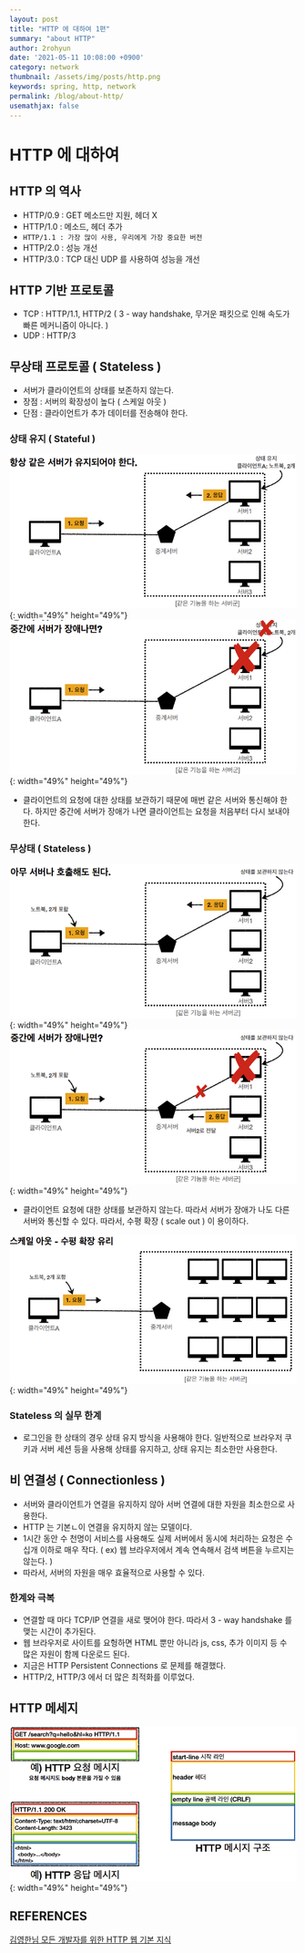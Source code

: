 ```yaml
---
layout: post
title: "HTTP 에 대하여 1편"
summary: "about HTTP"
author: 2rohyun
date: '2021-05-11 10:08:00 +0900'
category: network
thumbnail: /assets/img/posts/http.png
keywords: spring, http, network
permalink: /blog/about-http/
usemathjax: false
---
```


# HTTP 에 대하여

 ## HTTP 의 역사
  - HTTP/0.9 : GET 메소드만 지원, 헤더 X
  - HTTP/1.0 : 메소드, 헤더 추가
  - `HTTP/1.1 : 가장 많이 사용, 우리에게 가장 중요한 버전`
  - HTTP/2.0 : 성능 개선
  - HTTP/3.0 : TCP 대신 UDP 를 사용하여 성능을 개선

## HTTP 기반 프로토콜
 - TCP : HTTP/1.1, HTTP/2 ( 3 - way handshake, 무거운 패킷으로 인해 속도가 빠른 메커니즘이 아니다. )
 - UDP : HTTP/3 

## 무상태 프로토콜 ( Stateless )
 - 서버가 클라이언트의 상태를 보존하지 않는다.
 - 장점 : 서버의 확장성이 높다 ( 스케일 아웃 )
 - 단점 : 클라이언트가 추가 데이터를 전송해야 한다.

 ### 상태 유지 ( Stateful )

 ![ful1](/assets/img/posts/ful1.png){: width="49%" height="49%"} ![fu2](/assets/img/posts/fu2.png){: width="49%" height="49%"} 

  - 클라이언트의 요청에 대한 상태를 보관하기 때문에 매번 같은 서버와 통신해야 한다. 하지만 중간에 서버가 장애가 나면 클라이언트는 요청을 처음부터 다시 보내야 한다.

 ### 무상태 ( Stateless )
 
 ![less1](/assets/img/posts/less1.png){: width="49%" height="49%"} ![less2](/assets/img/posts/less2.png){: width="49%" height="49%"} 

  - 클라이언트 요청에 대한 상태를 보관하지 않는다. 따라서 서버가 장애가 나도 다른 서버와 통신할 수 있다. 따라서, 수평 확장 ( scale out ) 이 용이하다.

 ![scaleout](/assets/img/posts/scaleout.png){: width="49%" height="49%"}

 ### Stateless 의 실무 한계
 - 로그인을 한 상태의 경우 상태 유지 방식을 사용해야 한다. 일반적으로 브라우저 쿠키과 서버 세션 등을 사용해 상태를 유지하고, 상태 유지는 최소한만 사용한다.

## 비 연결성 ( Connectionless )
 - 서버와 클라이언트가 연결을 유지하지 않아 서버 연결에 대한 자원을 최소한으로 사용한다.
 - HTTP 는 기본ㄴ이 연결을 유지하지 않는 모델이다.
 - 1시간 동안 수 천명이 서비스를 사용해도 실제 서버에서 동시에 처리하는 요청은 수 십개 이하로 매우 작다. ( ex) 웹 브라우저에서 계속 연속해서 검색 버튼을 누르지는 않는다. ) 
 - 따라서, 서버의 자원을 매우 효율적으로 사용할 수 있다.

 ### 한계와 극복
  - 연결할 때 마다 TCP/IP 연결을 새로 맺어야 한다. 따라서 3 - way handshake 를 맺는 시간이 추가된다.
  - 웹 브라우저로 사이트를 요헝하면 HTML 뿐만 아니라 js, css, 추가 이미지 등 수 많은 자원이 함께 다운로드 된다.
  - 지금은 HTTP Persistent Connections 로 문제를 해결했다.
  - HTTP/2, HTTP/3 에서 더 많은 최적화를 이루었다.

## HTTP 메세지 

 ![httpmessage](/assets/img/posts/httpmessage.png){: width="49%" height="49%"}

## REFERENCES
[김영한님 모든 개발자를 위한 HTTP 웹 기본 지식](https://www.inflearn.com/course/http-%EC%9B%B9-%EB%84%A4%ED%8A%B8%EC%9B%8C%ED%81%AC)



